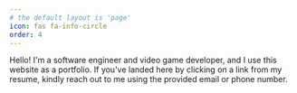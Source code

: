 ```yaml
---
# the default layout is 'page'
icon: fas fa-info-circle
order: 4
---
```


Hello! I'm a software engineer and video game developer, and I use this website as a portfolio. If you've landed here by clicking on a link from my resume, kindly reach out to me using the provided email or phone number.
